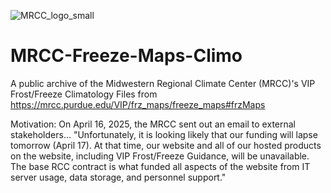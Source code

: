 ![MRCC_logo_small](https://github.com/user-attachments/assets/58e2380f-0c59-4d8c-bc43-f1e7edaf8a03)

# MRCC-Freeze-Maps-Climo
A public archive of the Midwestern Regional Climate Center (MRCC)'s VIP Frost/Freeze Climatology Files from https://mrcc.purdue.edu/VIP/frz_maps/freeze_maps#frzMaps

Motivation:
On April 16, 2025, the MRCC sent out an email to external stakeholders...
"Unfortunately, it is looking likely that our funding will lapse tomorrow (April 17). At that time, our website and all of our hosted products on the website, including VIP Frost/Freeze Guidance, will be unavailable. The base RCC contract is what funded all aspects of the website from IT server usage, data storage, and personnel support."
